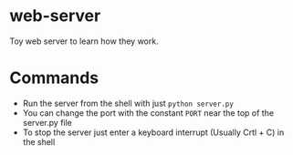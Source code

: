 # web-server
Toy web server to learn how they work.

# Commands
 - Run the server from the shell with just `python server.py`
 - You can change the port with the constant `PORT` near the top of the server.py file
 - To stop the server just enter a keyboard interrupt (Usually Crtl + C) in the shell
